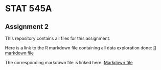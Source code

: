 # STAT 545A

## Assignment 2

This repository contains all files for this assignment.

Here is a link to the R markdown file containing all data exploration done: [R markdown file](https://github.com/STAT545-UBC-students/hw02-curtis77/blob/master/Gapminder-Exploration.Rmd)

The corresponding markdown file is linked here: [Markdown file](https://github.com/STAT545-UBC-students/hw02-curtis77/blob/master/Gapminder-Exploration.md)